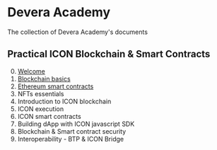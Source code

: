 # Devera Academy
The collection of Devera Academy's documents

## Practical ICON Blockchain & Smart Contracts

0. [Welcome](https://docs.google.com/presentation/d/1wNIA3e1-EozEGo74EFN7x2vMjsNNVmBLDIr3XDghajE)
1. [Blockchain basics](https://docs.google.com/presentation/d/1QDU2wic8TpyoK9pkJlHheZosWyy-Et-AaHQ511NIMDg)
2. [Ethereum smart contracts](https://docs.google.com/presentation/d/1c_ghAk4ESWRn1DFvuPtvujYgABO8fjBalkdA5hDgYQY)
3. NFTs essentials
4. Introduction to ICON blockchain
5. ICON execution
6. ICON smart contracts
7. Building dApp with ICON javascript SDK
8. Blockchain & Smart contract security
9. Interoperability -  BTP & ICON Bridge